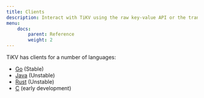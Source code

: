 ```yaml
---
title: Clients
description: Interact with TiKV using the raw key-value API or the transactional key-value API
menu:
    docs:
        parent: Reference
        weight: 2
---
```


TiKV has clients for a number of languages:

* [Go](../go) (Stable)
* [Java](../java) (Unstable)
* [Rust](../rust) (Unstable)
* [C](../c) (early development)